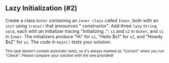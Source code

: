 ## Lazy Initialization (#2)

Create a class `Outer` containing an `inner class` called `Inner`, both with an
`init` using `trace()` that announces "<class name> constructor". Add three
`lazy` `String` `val`s, each with an initializer tracing "Initializing <class
name>.<property name>": `s1` and `s2` in `Outer`, and `si` in `Inner`. The
initializers produce "Hi" for `s1`, "Hello $s1" for `s2`, and "Howdy $s2" for
`si`. The code in `main()` tests your solution.

<sub> This task doesn't contain automatic tests,
so it's always marked as "Correct" when you run "Check".
Please compare your solution with the one provided! </sub>
